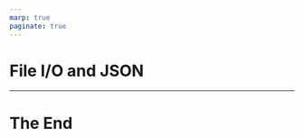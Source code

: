 ```yaml
---
marp: true
paginate: true
---
```


<style>
section { justify-content: flex-start; }
</style>

# File I/O and JSON

----

<!-- _backgroundColor: #222 -->

# The End

